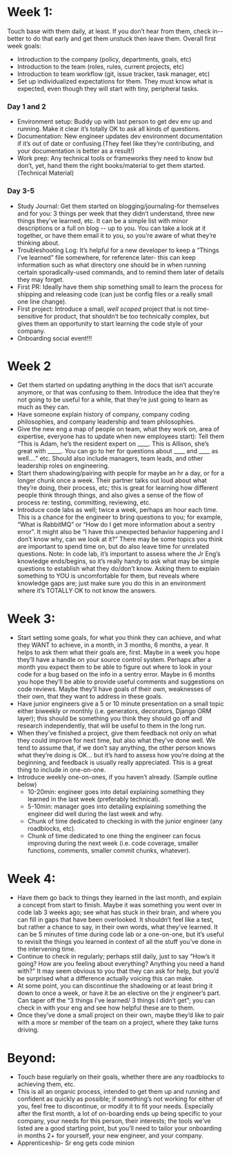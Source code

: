 Week 1:
======
Touch base with them daily, at least.  If you don’t hear from them, check in-- better to do that early and get them unstuck then leave them. Overall first week goals:
* Introduction to the company (policy, departments, goals, etc)
* Introduction to the team (roles, rules, current projects, etc)
* Introduction to team workflow (git, issue tracker, task manager, etc)
* Set up individualized expectations for them. They must know what is expected, even though they will start with tiny, peripheral tasks.

### Day 1 and 2
* Environment setup: Buddy up with last person to get dev env up and running. Make it clear it’s totally OK to ask all kinds of questions.
* Documentation: New engineer updates dev environment documentation if it’s out of date or confusing.(They feel like they’re contributing, and your documentation is better as a result!)
* Work prep: Any technical tools or frameworks they need to know but don’t, yet, hand them the right books/material to get them started.  (Technical Material)

### Day 3-5
* Study Journal: Get them started on blogging/journaling-for themselves and for you: 3 things per week that they didn’t understand, three new things they’ve learned, etc. It can be a simple list with minor descriptions or a full on blog -- up to you. You can take a look at it together, or have them email it to you, so you’re aware of what they’re thinking about.
* Troubleshooting Log: It’s helpful for a new developer to keep a “Things I’ve learned” file somewhere, for reference later- this can keep information such as what directory one should be in when running certain sporadically-used commands, and to remind them later of details they may forget.
* First PR: Ideally have them ship something small to learn the process for shipping and releasing code (can just be config files or a really small one line change).
* First project: Introduce a small, _well scoped_ project that is not time-sensitive for product, that shouldn’t be too technically complex, but gives them an opportunity to start learning the code style of your company. 
* Onboarding social event!!!


Week 2 
======
* Get them started on updating anything in the docs that isn’t accurate anymore, or that was confusing to them. Introduce the idea that they’re not going to be useful for a while, that they’re just going to learn as much as they can.
* Have someone explain history of company, company coding philosophies, and company leadership and team philosophies.
* Give the new eng a map of people on team, what they work on, area of expertise, everyone has to update when new employees start): Tell them “This is Adam, he’s the resident expert on ____.  This is Allison, she’s great with _____.  You can go to her for questions about ____ and ____ as well….” etc.  Should also include managers, team leads, and other leadership roles on engineering.
* Start them shadowing/pairing with people for maybe an hr a day, or for a longer chunk once a week.  Their partner talks out loud about what they’re doing, their process, etc; this is great for learning how different people think through things, and also gives a sense of the flow of process re: testing, committing, reviewing, etc.
* Introduce code labs as well; twice a week, perhaps an hour each time.  This is a chance for the engineer to bring questions to you; for example, “What is RabbitMQ” or “How do I get more information about a sentry error”. It might also be “I have this unexpected behavior happening and I don’t know why, can we look at it?” There may be some topics you think are important to spend time on, but do also leave time for unrelated questions.  Note: In code lab, it’s important to assess where the Jr Eng’s knowledge ends/begins, so it’s really handy to ask what may be simple questions to establish what they do/don’t know.  Asking them to explain something to YOU is uncomfortable for them, but reveals where knowledge gaps are; just make sure you do this in an environment where it’s TOTALLY OK to not know the answers.

Week 3:
======
* Start setting some goals, for what you think they can achieve, and what they WANT to achieve, in a month, in 3 months, 6 months, a year.  It helps to ask them what their goals are, first. Maybe in a week you hope they’ll have a handle on your source control system.  Perhaps after a month you expect them to be able to figure out where to look in your code for a bug based on the info in a sentry error. Maybe in 6 months you hope they’ll be able to provide useful comments and suggestions on code reviews.  Maybe they’ll have goals of their own, weaknesses of their own, that they want to address in these goals.
* Have junior engineers give a 5 or 10 minute presentation on a small topic either biweekly or monthly (i.e. generators, decorators, Django ORM layer); this should be something you think they should go off and research independently, that will be useful to them in the long run.
* When they’ve finished a project, give them feedback not only on what they could improve for next time, but also what they’ve done well. We tend to assume that, if we don’t say anything, the other person knows what they’re doing is OK… but it’s hard to assess how you’re doing at the beginning, and feedback is usually really appreciated. This is a great thing to include in one-on-one.
* Introduce weekly one-on-ones, if you haven’t already. (Sample outline below) 
    * 10-20min: engineer goes into detail explaining something they learned in the last week (preferably technical). 
    * 5-10min: manager goes into detailing explaining something the engineer did well during the last week and why. 
    * Chunk of time dedicated to checking in with the junior engineer (any roadblocks, etc). 
    * Chunk of time dedicated to one thing the engineer can focus improving during the next week (i.e. code coverage, smaller functions, comments, smaller commit chunks, whatever).

Week 4:
======
* Have them go back to things they learned in the last month, and explain a concept from start to finish.  Maybe it was something you went over in code lab 3 weeks ago; see what has stuck in their brain, and where you can fill in gaps that have been overlooked.  It shouldn’t feel like a test, but rather a chance to say, in their own words, what they’ve learned.  It can be 5 minutes of time during code lab or a one-on-one, but it’s useful to revisit the things you learned in context of all the stuff you’ve done in the intervening time.
* Continue to check in regularly; perhaps still daily, just to say “How’s it going?  How are you feeling about everything?  Anything you need a hand with?” It may seem obvious to you that they can ask for help, but you’d be surprised what a difference actually voicing this can make.
* At some point, you can discontinue the shadowing or at least bring it down to once a week, or have it be an elective on the jr engineer’s part.  Can taper off the “3 things I’ve learned/ 3 things I didn’t get”; you can check in with your eng and see how helpful these are to them. 
* Once they’ve done a small project on their own, maybe they’d like to pair with a more sr member of the team on a project, where they take turns driving. 

Beyond:
======
* Touch base regularly on their goals, whether there are any roadblocks to achieving them, etc.
* This is all an organic process, intended to get them up and running and confident as quickly as possible; if something’s not working for either of you, feel free to discontinue, or modify it to fit your needs. Especially after the first month, a lot of on-boarding ends up being specific to your company, your needs for this person, their interests; the tools we’ve listed are a good starting point, but you’ll need to tailor your onboarding in months 2+ for yourself, your new engineer, and your company.
* Apprenticeship- Sr eng gets code minion

